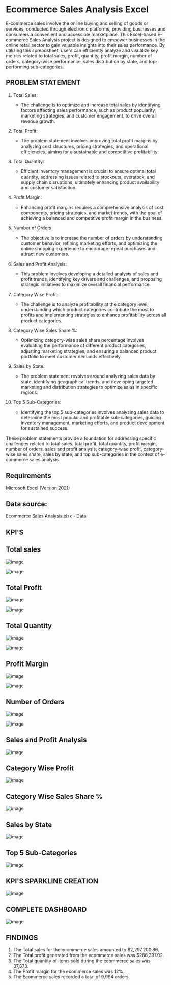 # Ecommerce Sales Analysis Excel 
E-commerce sales involve the online buying and selling of goods or services, conducted through electronic platforms, providing businesses and consumers a convenient and accessible marketplace.
This Excel-based E-commerce Sales Analysis project is designed to empower businesses in the online retail sector to gain valuable insights into their sales performance. By utilizing this spreadsheet, users can efficiently analyze and visualize key metrics related to total sales, profit, quantity, profit margin, number of orders, category-wise performance, sales distribution by state, and top-performing sub-categories.

## PROBLEM STATEMENT
1. Total Sales:
   - The challenge is to optimize and increase total sales by identifying factors affecting sales performance, such as product popularity, marketing strategies, and customer engagement, to drive overall revenue growth.

2. Total Profit:
   - The problem statement involves improving total profit margins by analyzing cost structures, pricing strategies, and operational efficiencies, aiming for a sustainable and competitive profitability.

3. Total Quantity:
   - Efficient inventory management is crucial to ensure optimal total quantity, addressing issues related to stockouts, overstock, and supply chain disruptions, ultimately enhancing product availability and customer satisfaction.

4. Profit Margin:
   - Enhancing profit margins requires a comprehensive analysis of cost components, pricing strategies, and market trends, with the goal of achieving a balanced and competitive profit margin in the business.

5. Number of Orders:
   - The objective is to increase the number of orders by understanding customer behavior, refining marketing efforts, and optimizing the online shopping experience to encourage repeat purchases and attract new customers.

6. Sales and Profit Analysis:
   - This problem involves developing a detailed analysis of sales and profit trends, identifying key drivers and challenges, and proposing strategic initiatives to maximize overall financial performance.

7. Category Wise Profit:
   - The challenge is to analyze profitability at the category level, understanding which product categories contribute the most to profits and implementing strategies to enhance profitability across all product categories.

8. Category Wise Sales Share %:
   - Optimizing category-wise sales share percentage involves evaluating the performance of different product categories, adjusting marketing strategies, and ensuring a balanced product portfolio to meet customer demands effectively.

9. Sales by State:
   - The problem statement revolves around analyzing sales data by state, identifying geographical trends, and developing targeted marketing and distribution strategies to optimize sales in specific regions.

10. Top 5 Sub-Categories:
    - Identifying the top 5 sub-categories involves analyzing sales data to determine the most popular and profitable sub-categories, guiding inventory management, marketing efforts, and product development for sustained success.
   

   These problem statements provide a foundation for addressing specific challenges related to total sales, total profit, total quantity, profit margin, number of 
   orders, sales and profit analysis, category-wise profit, category-wise sales share, sales by state, and top sub-categories in the context of e-commerce sales 
   analysis.

## Requirements
Microsoft Excel (Version 2021)

## Data source:
Ecommerce Sales Analysis.xlsx - Data 

## KPI'S

## Total sales
![image](https://github.com/PRATHAMESH9743/ECOMMERCE-SALES-ANALYSIS-/assets/154798147/141bd0f9-26a6-4019-b96e-59bd20b07c7f)

![image](https://github.com/PRATHAMESH9743/ECOMMERCE-SALES-ANALYSIS-/assets/154798147/c102e2e3-9cdb-45f5-86aa-579fb0cd3edb)

## Total Profit

![image](https://github.com/PRATHAMESH9743/ECOMMERCE-SALES-ANALYSIS-/assets/154798147/8d5b4b9c-67e0-4df0-a583-bdd1e38e5ff4)

![image](https://github.com/PRATHAMESH9743/ECOMMERCE-SALES-ANALYSIS-/assets/154798147/04feb565-9d14-4484-b915-f85879f023d7)

 
## Total Quantity

![image](https://github.com/PRATHAMESH9743/ECOMMERCE-SALES-ANALYSIS-/assets/154798147/d30ad8e1-3769-4f88-9404-f3016657ee05)

![image](https://github.com/PRATHAMESH9743/ECOMMERCE-SALES-ANALYSIS-/assets/154798147/7c92c234-e52f-49f5-a408-0e227686735f)

 ## Profit Margin

 ![image](https://github.com/PRATHAMESH9743/ECOMMERCE-SALES-ANALYSIS-/assets/154798147/48860271-2ab5-40e9-9d68-c97b788f7b89)

![image](https://github.com/PRATHAMESH9743/ECOMMERCE-SALES-ANALYSIS-/assets/154798147/af823d23-be3d-448e-a130-668be3c69bc9)

## Number of Orders

![image](https://github.com/PRATHAMESH9743/ECOMMERCE-SALES-ANALYSIS-/assets/154798147/f25223b5-8985-48f1-be35-5771e2a662f5)

![image](https://github.com/PRATHAMESH9743/ECOMMERCE-SALES-ANALYSIS-/assets/154798147/3aa839e4-b650-4043-9af7-d0ebeefeaadf)

##  Sales and Profit Analysis

![image](https://github.com/PRATHAMESH9743/ECOMMERCE-SALES-ANALYSIS-/assets/154798147/5f2326ac-3b91-427b-9403-68ff3c22e1b1)


## Category Wise Profit

![image](https://github.com/PRATHAMESH9743/ECOMMERCE-SALES-ANALYSIS-/assets/154798147/6afab2d5-0e53-4152-bd09-9a56dd235ac0)

## Category Wise Sales Share %

![image](https://github.com/PRATHAMESH9743/ECOMMERCE-SALES-ANALYSIS-/assets/154798147/d7fdc104-0935-4752-bcba-67b16a8d545a)


## Sales by State

![image](https://github.com/PRATHAMESH9743/ECOMMERCE-SALES-ANALYSIS-/assets/154798147/db60daae-ef87-47f0-8572-4c9c60ba7f1f)


## Top 5 Sub-Categories

![image](https://github.com/PRATHAMESH9743/ECOMMERCE-SALES-ANALYSIS-/assets/154798147/f4c1a31a-85f8-4237-a41e-4973b4371f6f)


## KPI'S SPARKLINE CREATION

![image](https://github.com/PRATHAMESH9743/ECOMMERCE-SALES-ANALYSIS-/assets/154798147/41f4fb60-e79a-4a30-90d5-315f3a847e2a)


## COMPLETE DASHBOARD
![image](https://github.com/PRATHAMESH9743/ECOMMERCE-SALES-ANALYSIS-/assets/154798147/23739866-f8e8-4bb9-b59e-522e554f890e)

## FINDINGS
1. The Total sales for the ecommerce sales amounted to $2,297,200.86.
2. The Total profit generated from the ecommerce sales was $286,397.02.
3. The Total quantity of items sold during the ecommerce sales was 37,873.
4. The Profit margin for the ecommerce sales was 12%.
5. The Ecommerce sales recorded a total of 9,994 orders.












